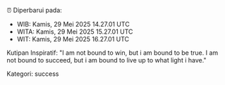 ⏰ Diperbarui pada:
- WIB: Kamis, 29 Mei 2025 14.27.01 UTC
- WITA: Kamis, 29 Mei 2025 15.27.01 UTC
- WIT: Kamis, 29 Mei 2025 16.27.01 UTC

Kutipan Inspiratif:
"I am not bound to win, but i am bound to be true. I am not bound to succeed, but i am bound to live up to what light i have."


Kategori: success

